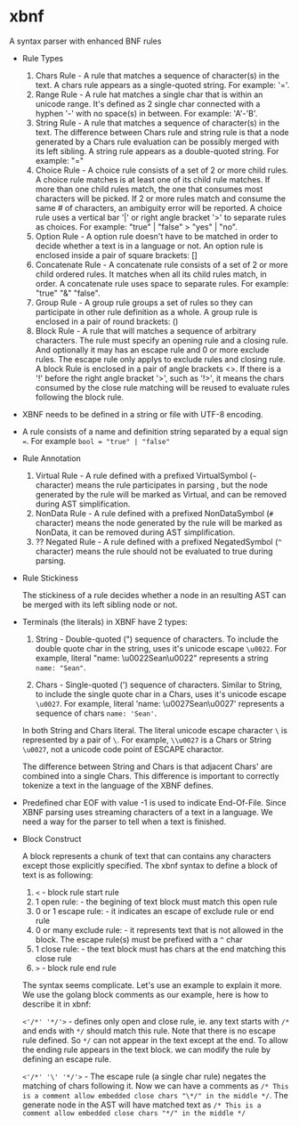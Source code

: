 # xbnf
A syntax parser with enhanced BNF rules

- Rule Types

  1. Chars Rule - A rule that matches a sequence of character(s) in the text. 
     A chars rule appears as a single-quoted string. For example: '='.
  2. Range Rule - A rule hat matches a single char that is within an unicode range. It's defined as 2 single char 
     connected with a hyphen '-' with no space(s) in between. For example: 'A'-'B'. 
  3. String Rule - A rule that matches a sequence of character(s) in the text. The difference between Chars rule and 
     string rule is that a node generated by a Chars rule evaluation can be possibly merged with its left sibling.
     A string rule appears as a double-quoted string. For example: "="
  4. Choice Rule - A choice rule consists of a set of 2 or more child rules. A choice rule matches is at least one of 
     its child rule matches. If more than one child rules match, the one that consumes most characters will be picked. 
     If 2 or more rules match and consume the same # of characters, an ambiguity error will be reported.
     A choice rule uses a vertical bar '|' or right angle bracket '>' to separate rules as choices. For example: 
     "true" | "false" > "yes" | "no". 
  5. Option Rule - A option rule doesn't have to be matched in order to decide whether a text is in a language or not.
     An option rule is enclosed inside a pair of square brackets: []
  6. Concatenate Rule - A concatenate rule consists of a set of 2 or more child ordered rules. It matches when all its
     child rules match, in order.
     A concatenate rule uses space to separate rules. For example: "true" "&" "false". 
  7. Group Rule - A group rule groups a set of rules so they can participate in other rule definition as a whole.
     A group rule is enclosed in a pair of round brackets: ()
  8. Block Rule - A rule that will matches a sequence of arbitrary characters. The rule must specify an opening rule 
     and a closing rule. And optionally it may has an escape rule and 0 or more exclude rules. The escape rule only 
     applys to exclude rules and closing rule. 
     A block Rule is enclosed in a pair of angle brackets <>. 
     If there is a '!' before the right angle bracket '>', such as '!>', it means the chars consumed by the close rule 
     matching will be reused to evaluate rules following the block rule.
 

- XBNF needs to be defined in a string or file with UTF-8 encoding.

- A rule consists of a name and definition string separated by a equal sign `=`. For example `bool = "true" | "false"`

- Rule Annotation

  1. Virtual Rule - A rule defined with a prefixed VirtualSymbol (`~` character) means the rule participates in parsing
     , but the node generated by the rule will be marked as Virtual, and can be removed during AST simplification. 
  2. NonData Rule - A rule defined with a prefixed NonDataSymbol (`#` character) means the node generated by the rule 
     will be marked as NonData, it can be removed during AST simplification.
  3. ?? Negated Rule - A rule defined with a prefixed NegatedSymbol (`^` character) means the rule should not be evaluated
     to true during parsing.

- Rule Stickiness

  The stickiness of a rule decides whether a node in an resulting AST can be merged with its left sibling node or not.

- Terminals (the literals) in XBNF have 2 types: 

  1. String - Double-quoted (") sequence of characters. To include the double quote char 
     in the string, uses it's unicode escape `\u0022`. For example, literal "name: \u0022Sean\u0022" represents a 
     string `name: "Sean"`.

  2. Chars - Single-quoted (') sequence of characters. Similar to String, to include the
     single quote char in a Chars, uses it's unicode escape `\u0027`. For example, literal
     'name: \u0027Sean\u0027' represents a sequence of chars `name: 'Sean'`.

  In both String and Chars literal. The literal unicode escape character `\` is represented by a pair of `\`. For 
  example, `\\u0027` is a Chars or String `\u0027`, not a unicode code point of ESCAPE charactor.

  The difference between String and Chars is that adjacent Chars' are combined into a single Chars. This difference is
  important to correctly tokenize a text in the language of the XBNF defines.

- Predefined char EOF with value -1 is used to indicate End-Of-File. Since XBNF
  parsing uses streaming characters of a text in a language. We need a way for the 
  parser to tell when a text is finished. 

- Block Construct

  A block represents a chunk of text that can contains any characters except those explicitly specified. The xbnf 
  syntax to define a block of text is as following:

    1. `<`                     - block rule start rule
    2. 1 open rule:            - the begining of text block must match this open rule
    3. 0 or 1 escape rule:     - it indicates an escape of exclude rule or end rule
    4. 0 or many exclude rule: - it represents text that is not allowed in the block. The escape rule(s) must be 
                                 prefixed with a `^` char
    5. 1 close rule:           - the text block must has chars at the end matching this close rule
    6. `>`                     - block rule end rule

   The syntax seems complicate. Let's use an example to explain it more. We use the golang block comments as our 
   example, here is how to describe it in xbnf:

     `<'/*' '*/'>` - defines only open and close rule, ie. any text starts with `/*` and ends with `*/` should match
                     this rule. Note that there is no escape rule defined. So `*/` can not appear in the text except at
                     the end. To allow the ending rule appears in the text block. we can modify the rule by defining an
                     escape rule.

     `<'/*' '\' '*/'>` - The escape rule (a single char rule) negates the matching of chars following it. Now we can 
                         have a comments as `/* This is a comment allow embedded close chars "\*/" in the middle */`. 
                         The generate node in the AST will have matched text as 
                         `/* This is a comment allow embedded close chars "*/" in the middle */`